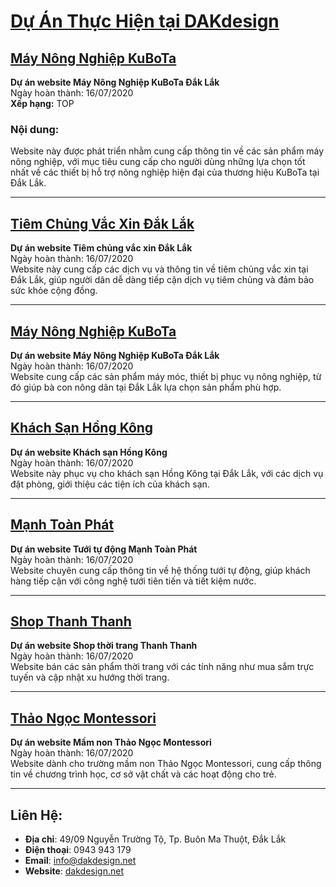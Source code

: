 # [Dự Án Thực Hiện tại DAKdesign](https://www.dakdesign.net/du-an-da-thuc-hien/)

## [Máy Nông Nghiệp KuBoTa](https://www.dakdesign.net/website-may-nong-nghiep-kubota-dak-lak/)
**Dự án website Máy Nông Nghiệp KuBoTa Đắk Lắk**  
Ngày hoàn thành: 16/07/2020  
**Xếp hạng:** TOP  
### Nội dung:
Website này được phát triển nhằm cung cấp thông tin về các sản phẩm máy nông nghiệp, với mục tiêu cung cấp cho người dùng những lựa chọn tốt nhất về các thiết bị hỗ trợ nông nghiệp hiện đại của thương hiệu KuBoTa tại Đắk Lắk.

---

## [Tiêm Chủng Vắc Xin Đắk Lắk](https://www.dakdesign.net/du-an-website-tiem-chung-vac-xin-dak-lak/)
**Dự án website Tiêm chủng vắc xin Đắk Lắk**  
Ngày hoàn thành: 16/07/2020  
Website này cung cấp các dịch vụ và thông tin về tiêm chủng vắc xin tại Đắk Lắk, giúp người dân dễ dàng tiếp cận dịch vụ tiêm chủng và đảm bảo sức khỏe cộng đồng.

---

## [Máy Nông Nghiệp KuBoTa](https://www.dakdesign.net/website-may-nong-nghiep-kubota-dak-lak/)
**Dự án website Máy Nông Nghiệp KuBoTa Đắk Lắk**  
Ngày hoàn thành: 16/07/2020  
Website cung cấp các sản phẩm máy móc, thiết bị phục vụ nông nghiệp, từ đó giúp bà con nông dân tại Đắk Lắk lựa chọn sản phẩm phù hợp.

---

## [Khách Sạn Hồng Kông](https://www.dakdesign.net/du-an-website-khach-san-hong-kong/)
**Dự án website Khách sạn Hồng Kông**  
Ngày hoàn thành: 16/07/2020  
Website này phục vụ cho khách sạn Hồng Kông tại Đắk Lắk, với các dịch vụ đặt phòng, giới thiệu các tiện ích của khách sạn.

---

## [Mạnh Toàn Phát](https://www.dakdesign.net/website-tuoi-tu-dong-manh-toan-phat/)
**Dự án website Tưới tự động Mạnh Toàn Phát**  
Ngày hoàn thành: 16/07/2020  
Website chuyên cung cấp thông tin về hệ thống tưới tự động, giúp khách hàng tiếp cận với công nghệ tưới tiên tiến và tiết kiệm nước.

---

## [Shop Thanh Thanh](https://www.dakdesign.net/du-an-website-shop-thoi-trang-thanh-thanh/)
**Dự án website Shop thời trang Thanh Thanh**  
Ngày hoàn thành: 16/07/2020  
Website bán các sản phẩm thời trang với các tính năng như mua sắm trực tuyến và cập nhật xu hướng thời trang.

---

## [Thảo Ngọc Montessori](https://www.dakdesign.net/website-mam-non-thao-ngoc-montessori/)
**Dự án website Mầm non Thảo Ngọc Montessori**  
Ngày hoàn thành: 16/07/2020  
Website dành cho trường mầm non Thảo Ngọc Montessori, cung cấp thông tin về chương trình học, cơ sở vật chất và các hoạt động cho trẻ.

---

## Liên Hệ:
- **Địa chỉ**: 49/09 Nguyễn Trường Tộ, Tp. Buôn Ma Thuột, Đắk Lắk
- **Điện thoại**: 0943 943 179
- **Email**: [info@dakdesign.net](mailto:info@dakdesign.net)
- **Website**: [dakdesign.net](http://dakdesign.net) 
